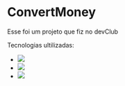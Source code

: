 # ConvertMoney

Esse foi um projeto que fiz no devClub

Tecnologias ultilizadas:
 - <img  src = "https://img.shields.io/badge/HTML5-E34F26?style=for-the-badge&logo=html5&logoColor=white"/>
 - <img  src = "https://img.shields.io/badge/CSS3-1572B6?style=for-the-badge&logo=css3&logoColor=white"/>
 - <img src = "https://img.shields.io/badge/JavaScript-F7DF1E?style=for-the-badge&logo=javascript&logoColor=black"/>
